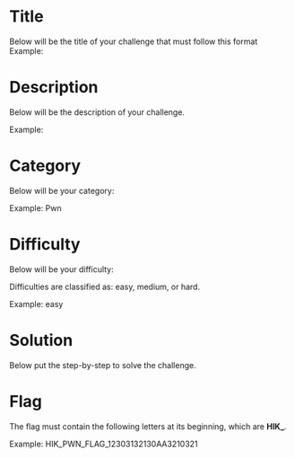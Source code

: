 # Title

Below will be the title of your challenge that must follow this format
Example: 

# Description

Below will be the description of your challenge.

Example: 

# Category 

Below will be your category:

Example: Pwn

# Difficulty

Below will be your difficulty:

Difficulties are classified as: easy, medium, or hard.

Example: easy

# Solution

Below put the step-by-step to solve the challenge.

# Flag

The flag must contain the following letters at its beginning, which are **HIK_**.

Example: HIK_PWN_FLAG_12303132130AA3210321